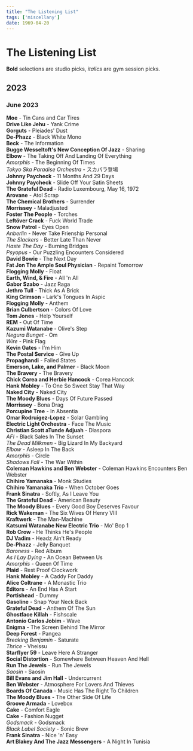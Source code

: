 ```yaml
---
title: "The Listening List"
tags: ['miscellany']
date: 1969-04-20
---
```

# The Listening List

**Bold** selections are studio picks, *italics* are gym session picks.

## 2023

### June 2023

**Moe** - Tin Cans and Car Tires   
**Drive Like Jehu** - Yank Crime   
**Gorguts** - Pleiades' Dust   
**De-Phazz** - Black White Mono   
**Beck** - The Information   
**Bugge Wesseltoft's New Conception Of Jazz** - Sharing   
**Elbow** - The Taking Off And Landing Of Everything   
*Amorphis* - The Beginning Of Times   
*Tokyo Ska Paradise Orchestra* - スカパラ登場    
**Johnny Paycheck** - 11 Months And 29 Days   
**Johnny Paycheck** - Slide Off Your Satin Sheets   
**The Grateful Dead** - Radio Luxembourg, May 16, 1972   
**Arovane** - Atol Scrap   
**The Chemical Brothers** - Surrender   
**Morrissey** - Maladjusted   
**Foster The People** - Torches   
**Leftöver Crack** - Fuck World Trade   
**Snow Patrol** - Eyes Open   
*Anberlin* - Never Take Frienship Personal   
*The Slackers* - Better Late Than Never   
*Haste The Day* - Burning Bridges   
*Psyopus* - Our Puzzling Encounters Considered   
**David Bowie** - The Next Day   
**Fat Jon The Ample Soul Physician** - Repaint Tomorrow   
**Flogging Molly** - Float   
**Earth, Wind, & Fire** - All 'n All   
**Gabor Szabo** - Jazz Raga   
**Jethro Tull** - Thick As A Brick   
**King Crimson** - Lark's Tongues In Aspic   
**Flogging Molly** - Anthem   
**Brian Culbertson** - Colors Of Love   
**Tom Jones** - Help Yourself   
**REM** - Out Of Time   
**Kazumi Watanabe** - Olive's Step   
*Negura Bunget* - Om   
*Wire* - Pink Flag   
**Kevin Gates** - I'm Him   
**The Postal Service** - Give Up   
**Propaghandi** - Failed States   
**Emerson, Lake, and Palmer** - Black Moon   
**The Bravery** - The Bravery   
**Chick Corea and Herbie Hancock** - Corea Hancock   
**Hank Mobley** - To One So Sweet Stay That Way   
**Naked City** - Naked City   
**The Moody Blues** - Days Of Future Passed   
**Morrissey** - Bona Drag   
**Porcupine Tree** - In Absentia   
**Omar Rodruigez-Lopez** - Solar Gambling   
**Electric Light Orchestra** - Face The Music   
**Christian Scott aTunde Adjuah** - Diaspora   
*AFI* - Black Sales In The Sunset   
*The Dead Milkmen* - Big Lizard In My Backyard   
*Elbow* - Asleep In The Back   
*Amorphis* - Circle   
*Shadows Fall* - The War Within   
**Coleman Hawkins and Ben Webster** - Coleman Hawkins Encounters Ben Webster   
**Chihiro Yamanaka** - Monk Studies   
**Chihiro Yamanaka Trio** - When October Goes   
**Frank Sinatra** - Softly, As I Leave You   
**The Grateful Dead** - American Beauty   
**The Moody Blues** - Every Good Boy Deserves Favour   
**Rick Wakeman** - The Six Wives Of Henry VIII   
**Kraftwerk** - The Man-Machine   
**Katsumi Watanabe New Electric Trio** - Mo' Bop 1   
**Rob Crow** - He Thinks He's People   
**DJ Vadim** - Headz Ain't Ready   
**De-Phazz** - Jelly Banquet   
*Baroness* - Red Album   
*As I Lay Dying* - An Ocean Between Us   
*Amorphis* - Queen Of Time   
**Plaid** - Rest Proof Clockwork   
**Hank Mobley** - A Caddy For Daddy   
**Alice Coltrane** - A Monastic Trio   
**Editors** - An End Has A Start   
**Portishead** - Dummy   
**Gasoline** - Snap Your Neck Back   
**Grateful Dead** - Anthem Of The Sun   
**Ghostface Killah** - Fishscale   
**Antonio Carlos Jobim** - Wave   
**Enigma** - The Screen Behind The Mirror   
**Deep Forest** - Pangea   
*Breaking Benjamin* - Saturate   
*Thrice* - Vheissu   
**Starflyer 59** - Leave Here A Stranger   
**Social Distortion** - Somewhere Between Heaven And Hell   
**Run The Jewels** - Run The Jewels   
*Saosin* - Saosin   
**Bill Evans and Jim Hall** - Undercurrent    
**Ben Webster** - Atmosphere For Lovers And Thieves   
**Boards Of Canada** - Music Has The Right To Children   
**The Moody Blues** - The Other Side Of Life   
**Groove Armada** - Lovebox   
**Cake** - Comfort Eagle   
**Cake** - Fashion Nugget   
*Godsmack* - Godsmack   
*Black Label Society* - Sonic Brew   
**Frank Sinatra** - Nice 'n' Easy  
**Art Blakey And The Jazz Messengers** - A Night In Tunisia   


